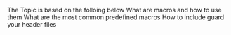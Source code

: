 The Topic is based on the folloing below
What are macros and how to use them
What are the most common predefined macros
How to include guard your header files
